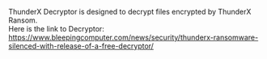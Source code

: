 ThunderX Decryptor is designed to decrypt files encrypted by ThunderX Ransom.\
Here is the link to Decryptor:\
https://www.bleepingcomputer.com/news/security/thunderx-ransomware-silenced-with-release-of-a-free-decryptor/
